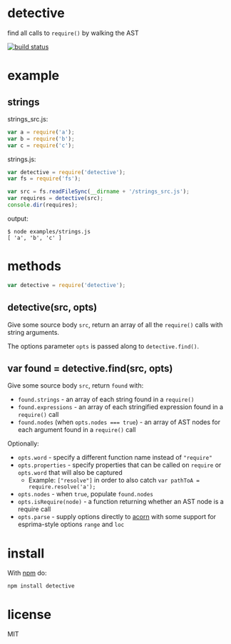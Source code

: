 # detective

find all calls to `require()` by walking the AST

[![build status](https://secure.travis-ci.org/substack/node-detective.png)](http://travis-ci.org/substack/node-detective)

# example

## strings

strings_src.js:

``` js
var a = require('a');
var b = require('b');
var c = require('c');
```

strings.js:

``` js
var detective = require('detective');
var fs = require('fs');

var src = fs.readFileSync(__dirname + '/strings_src.js');
var requires = detective(src);
console.dir(requires);
```

output:

```
$ node examples/strings.js
[ 'a', 'b', 'c' ]
```

# methods

``` js
var detective = require('detective');
```

## detective(src, opts)

Give some source body `src`, return an array of all the `require()` calls with
string arguments.

The options parameter `opts` is passed along to `detective.find()`.

## var found = detective.find(src, opts)

Give some source body `src`, return `found` with:

* `found.strings` - an array of each string found in a `require()`
* `found.expressions` - an array of each stringified expression found in a
`require()` call
* `found.nodes` (when `opts.nodes === true`) - an array of AST nodes for each
argument found in a `require()` call

Optionally:

* `opts.word` - specify a different function name instead of `"require"`
* `opts.properties` - specify properties that can be called on `require` or `opts.word`
that will also be captured
  * Example: `["resolve"]` in order to also catch `var pathToA = require.resolve('a');`
* `opts.nodes` - when `true`, populate `found.nodes`
* `opts.isRequire(node)` - a function returning whether an AST node is a require
call
* `opts.parse` - supply options directly to
[acorn](https://npmjs.org/package/acorn) with some support for esprima-style
options `range` and `loc`

# install

With [npm](https://npmjs.org) do:

```
npm install detective
```

# license

MIT
